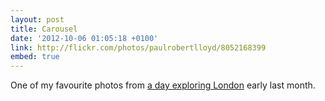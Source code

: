 ```yaml
---
layout: post
title: Carousel
date: '2012-10-06 01:05:18 +0100'
link: http://flickr.com/photos/paulrobertlloyd/8052168399
embed: true
---
```

One of my favourite photos from [a day exploring London][1] early last month.

[1]: http://www.flickr.com/photos/paulrobertlloyd/sets/72157631686838093